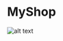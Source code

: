# MyShop
![alt text]([http://url/to/img.png](https://github.com/3mosakr/MyShop/blob/master/E-commerce%20Images/localhost_7224_.png))
